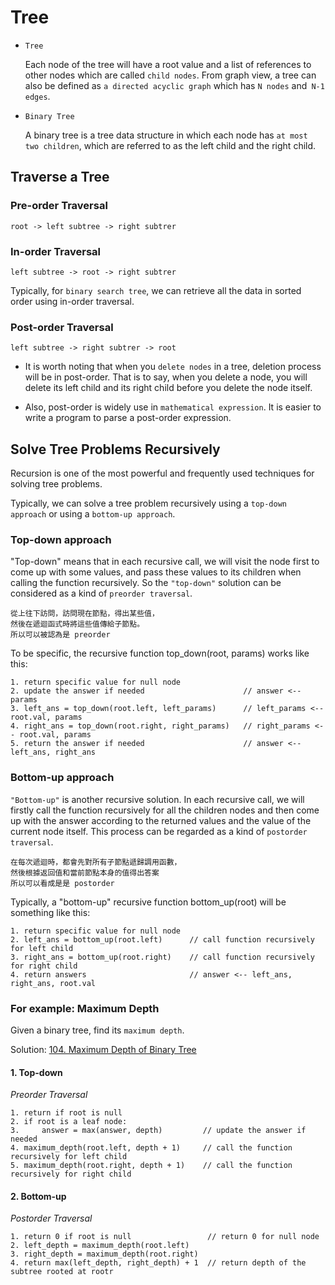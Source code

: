 # Tree

- `Tree`

    Each node of the tree will have a root value and a list of references to other nodes which are called `child nodes`. From graph view, a tree can also be defined as `a directed acyclic graph` which has `N nodes` and` N-1 edges`.

- `Binary Tree`

    A binary tree is a tree data structure in which each node has `at most two children`, which are referred to as the left child and the right child.

## Traverse a Tree

### Pre-order Traversal

```
root -> left subtree -> right subtrer
```

### In-order Traversal

```
left subtree -> root -> right subtrer
```

Typically, for `binary search tree`, we can retrieve all the data in sorted order using in-order traversal.

### Post-order Traversal


```
left subtree -> right subtrer -> root
```

* It is worth noting that when you `delete nodes` in a tree, deletion process will be in post-order. That is to say, when you delete a node, you will delete its left child and its right child before you delete the node itself.

* Also, post-order is widely use in `mathematical expression`. It is easier to write a program to parse a post-order expression.

## Solve Tree Problems Recursively

Recursion is one of the most powerful and frequently used techniques for solving tree problems.

Typically, we can solve a tree problem recursively using a `top-down approach` or using a `bottom-up approach`.

### Top-down approach

"Top-down" means that in each recursive call, we will visit the node first to come up with some values, and pass these values to its children when calling the function recursively. So the `"top-down"` solution can be considered as a kind of `preorder traversal`.

```
從上往下訪問，訪問現在節點，得出某些值，
然後在遞迴函式時將這些值傳給子節點。
所以可以被認為是 preorder
```

To be specific, the recursive function top_down(root, params) works like this:

```
1. return specific value for null node
2. update the answer if needed                      // answer <-- params
3. left_ans = top_down(root.left, left_params)      // left_params <-- root.val, params
4. right_ans = top_down(root.right, right_params)   // right_params <-- root.val, params
5. return the answer if needed                      // answer <-- left_ans, right_ans
```

### Bottom-up approach

`"Bottom-up"` is another recursive solution. In each recursive call, we will firstly call the function recursively for all the children nodes and then come up with the answer according to the returned values and the value of the current node itself. This process can be regarded as a kind of `postorder traversal`.

```
在每次遞迴時，都會先對所有子節點遞歸調用函數，
然後根據返回值和當前節點本身的值得出答案
所以可以看成是是 postorder
```

Typically, a "bottom-up" recursive function bottom_up(root) will be something like this:

```
1. return specific value for null node
2. left_ans = bottom_up(root.left)      // call function recursively for left child
3. right_ans = bottom_up(root.right)    // call function recursively for right child
4. return answers                       // answer <-- left_ans, right_ans, root.val
```

### For example: Maximum Depth

Given a binary tree, find its `maximum depth`.

Solution: [104. Maximum Depth of Binary Tree](https://github.com/kaka-lin/leetcode/blob/main/leetcode/00104_maximum-depth-of-binary-tree/104-maximum-depth-of-binary-tree.py)

#### 1. Top-down

*Preorder Traversal*

```
1. return if root is null
2. if root is a leaf node:
3.     answer = max(answer, depth)         // update the answer if needed
4. maximum_depth(root.left, depth + 1)     // call the function recursively for left child
5. maximum_depth(root.right, depth + 1)    // call the function recursively for right child
```

#### 2. Bottom-up

*Postorder Traversal*

```
1. return 0 if root is null                 // return 0 for null node
2. left_depth = maximum_depth(root.left)
3. right_depth = maximum_depth(root.right)
4. return max(left_depth, right_depth) + 1  // return depth of the subtree rooted at rootr
```
